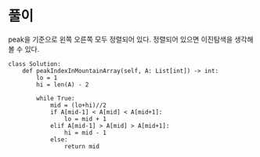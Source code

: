 

# 풀이
peak을 기준으로 왼쪽 오른쪽 모두 정렬되어 있다. 정렬되어 있으면 이진탐색을 생각해볼 수 있다.
~~~python3
class Solution:
    def peakIndexInMountainArray(self, A: List[int]) -> int:
        lo = 1
        hi = len(A) - 2
        
        while True:
            mid = (lo+hi)//2
            if A[mid-1] < A[mid] < A[mid+1]:
                lo = mid + 1
            elif A[mid-1] > A[mid] > A[mid+1]:
                hi = mid - 1
            else:
                return mid
~~~
